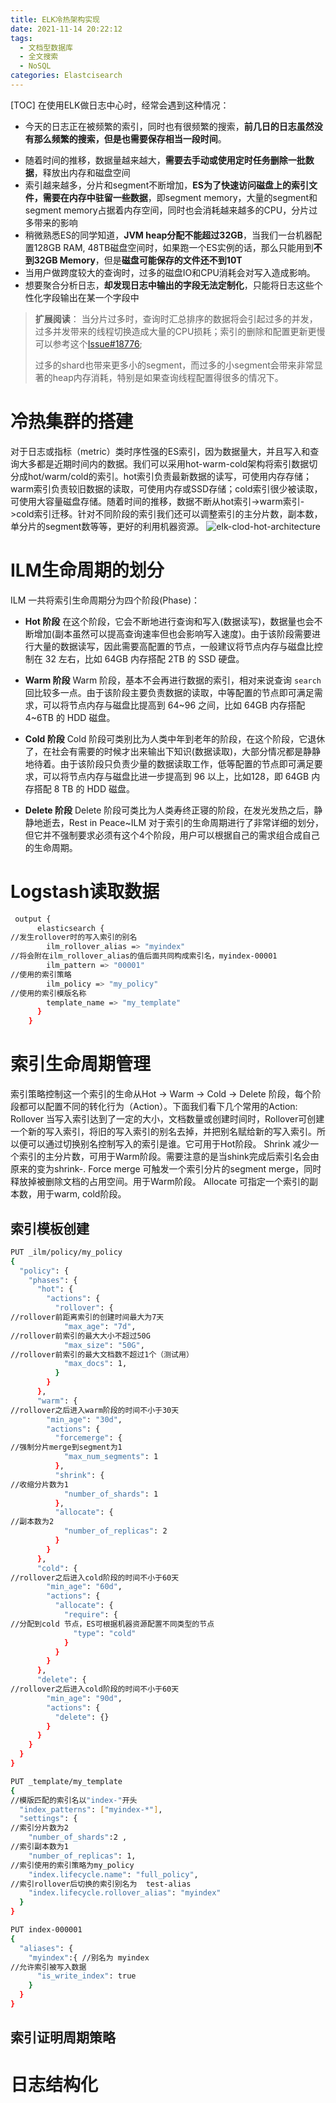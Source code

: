 ```yaml
---
title: ELK冷热架构实现
date: 2021-11-14 20:22:12
tags: 
  - 文档型数据库
  - 全文搜索
  - NoSQL
categories: Elastcisearch  
---
```


[TOC]
在使用ELK做日志中心时，经常会遇到这种情况：
 - 今天的日志正在被频繁的索引，同时也有很频繁的搜索，**前几日的日志虽然没有那么频繁的搜索，但是也需要保存相当一段时间**。
 + 随着时间的推移，数据量越来越大，**需要去手动或使用定时任务删除一批数据**，释放出内存和磁盘空间
 + 索引越来越多，分片和segment不断增加，**ES为了快速访问磁盘上的索引文件，需要在内存中驻留一些数据**，即segment memory，大量的segment和segment memory占据着内存空间，同时也会消耗越来越多的CPU，分片过多带来的影响
 + 稍微熟悉ES的同学知道，**JVM heap分配不能超过32GB**，当我们一台机器配置128GB RAM, 48TB磁盘空间时，如果跑一个ES实例的话，那么只能用到**不到32GB Memory**，但是**磁盘可能保存的文件还不到10T**
 + 当用户做跨度较大的查询时，过多的磁盘IO和CPU消耗会对写入造成影响。
 + 想要聚合分析日志，**却发现日志中输出的字段无法定制化**，只能将日志这些个性化字段输出在某一个字段中
 > **扩展阅读**：
 > 当分片过多时，查询时汇总排序的数据将会引起过多的并发，过多并发带来的线程切换造成大量的CPU损耗；索引的删除和配置更新更慢可以参考这个[Issue#18776](https://github.com/elastic/elasticsearch/issues/18776);
 >
 > 过多的shard也带来更多小的segment，而过多的小segment会带来非常显著的heap内存消耗，特别是如果查询线程配置得很多的情况下。



# 冷热集群的搭建

对于日志或指标（metric）类时序性强的ES索引，因为数据量大，并且写入和查询大多都是近期时间内的数据。我们可以采用hot-warm-cold架构将索引数据切分成hot/warm/cold的索引。hot索引负责最新数据的读写，可使用内存存储；warm索引负责较旧数据的读取，可使用内存或SSD存储；cold索引很少被读取，可使用大容量磁盘存储。随着时间的推移，数据不断从hot索引->warm索引->cold索引迁移。针对不同阶段的索引我们还可以调整索引的主分片数，副本数，单分片的segment数等等，更好的利用机器资源。
![elk-clod-hot-architecture](https://images.marcus659.com/typora/elk-clod-hot-architecture.png)

# ILM生命周期的划分
ILM 一共将索引生命周期分为四个阶段(Phase)：

* __Hot 阶段__
    在这个阶段，它会不断地进行查询和写入(数据读写)，数据量也会不断增加(副本虽然可以提高查询速率但也会影响写入速度)。由于该阶段需要进行大量的数据读写，因此需要高配置的节点，一般建议将节点内存与磁盘比控制在 32 左右，比如 64GB 内存搭配 2TB 的 SSD 硬盘。

 * **Warm 阶段**
     Warm 阶段，基本不会再进行数据的索引，相对来说查询 `search` 回比较多一点。由于该阶段主要负责数据的读取，中等配置的节点即可满足需求，可以将节点内存与磁盘比提高到 64~96 之间，比如 64GB 内存搭配 4~6TB 的 HDD 磁盘。
     
* **Cold 阶段**
    Cold 阶段可类别比为人类中年到老年的阶段，在这个阶段，它退休了，在社会有需要的时候才出来输出下知识(数据读取)，大部分情况都是静静地待着。由于该阶段只负责少量的数据读取工作，低等配置的节点即可满足要求，可以将节点内存与磁盘比进一步提高到 96 以上，比如128，即 64GB 内存搭配 8 TB 的 HDD 磁盘。
    
* **Delete 阶段**
    Delete 阶段可类比为人类寿终正寝的阶段，在发光发热之后，静静地逝去，Rest in Peace~ILM 对于索引的生命周期进行了非常详细的划分，但它并不强制要求必须有这个4个阶段，用户可以根据自己的需求组合成自己的生命周期。
# Logstash读取数据
```bash
 output {
      elasticsearch {
//发生rollover时的写入索引的别名
        ilm_rollover_alias => "myindex"
//将会附在ilm_rollover_alias的值后面共同构成索引名，myindex-00001
        ilm_pattern => "00001"
//使用的索引策略
        ilm_policy => "my_policy"
//使用的索引模版名称
        template_name => "my_template"
      }
    }
```

# 索引生命周期管理


索引策略控制这一个索引的生命从Hot -> Warm -> Cold -> Delete 阶段，每个阶段都可以配置不同的转化行为（Action）。下面我们看下几个常用的Action:
Rollover
当写入索引达到了一定的大小，文档数量或创建时间时，Rollover可创建一个新的写入索引，将旧的写入索引的别名去掉，并把别名赋给新的写入索引。所以便可以通过切换别名控制写入的索引是谁。它可用于Hot阶段。
Shrink
减少一个索引的主分片数，可用于Warm阶段。需要注意的是当shink完成后索引名会由原来的<origin-index-name>变为shrink-<origin-index-name>.
Force merge
可触发一个索引分片的segment merge，同时释放掉被删除文档的占用空间。用于Warm阶段。
Allocate
可指定一个索引的副本数，用于warm, cold阶段。

## 索引模板创建
```bash
PUT _ilm/policy/my_policy
{
  "policy": {
    "phases": {
      "hot": {
        "actions": {
          "rollover": {
//rollover前距离索引的创建时间最大为7天
            "max_age": "7d",
//rollover前索引的最大大小不超过50G
            "max_size": "50G",
//rollover前索引的最大文档数不超过1个（测试用）
            "max_docs": 1,
          }
        }
      },
      "warm": {
//rollover之后进入warm阶段的时间不小于30天
        "min_age": "30d",
        "actions": {
          "forcemerge": {
//强制分片merge到segment为1
            "max_num_segments": 1
          },
          "shrink": {
//收缩分片数为1
            "number_of_shards": 1
          },
          "allocate": {
//副本数为2
            "number_of_replicas": 2
          }
        }
      },
      "cold": {
//rollover之后进入cold阶段的时间不小于60天
        "min_age": "60d",
        "actions": {
          "allocate": {
            "require": {
//分配到cold 节点，ES可根据机器资源配置不同类型的节点
              "type": "cold"
            }
          }
        }
      },
      "delete": {
//rollover之后进入cold阶段的时间不小于60天
        "min_age": "90d",
        "actions": {
          "delete": {}
        }
      }
    }
  }
}

```
```bash
PUT _template/my_template
{
//模版匹配的索引名以"index-"开头
  "index_patterns": ["myindex-*"],                 
  "settings": {
//索引分片数为2
    "number_of_shards":2 ,
//索引副本数为1 
    "number_of_replicas": 1,
//索引使用的索引策略为my_policy
    "index.lifecycle.name": "full_policy",    
//索引rollover后切换的索引别名为  test-alias
    "index.lifecycle.rollover_alias": "myindex"    
  }
}
```
```bash
PUT index-000001
{
  "aliases": {
    "myindex":{ //别名为 myindex
//允许索引被写入数据
      "is_write_index": true 
    }
  }
}
```
## 索引证明周期策略
# 日志结构化